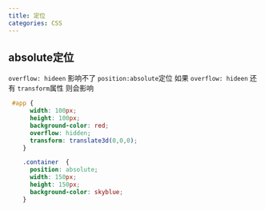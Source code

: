 ```yaml
---
title: 定位
categories: CSS
---
```

## absolute定位

`overflow: hideen` 影响不了 `position:absolute`定位  如果 `overflow: hideen`  还有 `transform`属性 则会影响

```css
 #app {
      width: 100px;
      height: 100px;
      background-color: red;
      overflow: hidden;
      transform: translate3d(0,0,0);
    }

    .container  {
      position: absolute;
      width: 150px;
      height: 150px;
      background-color: skyblue;
    }
```
